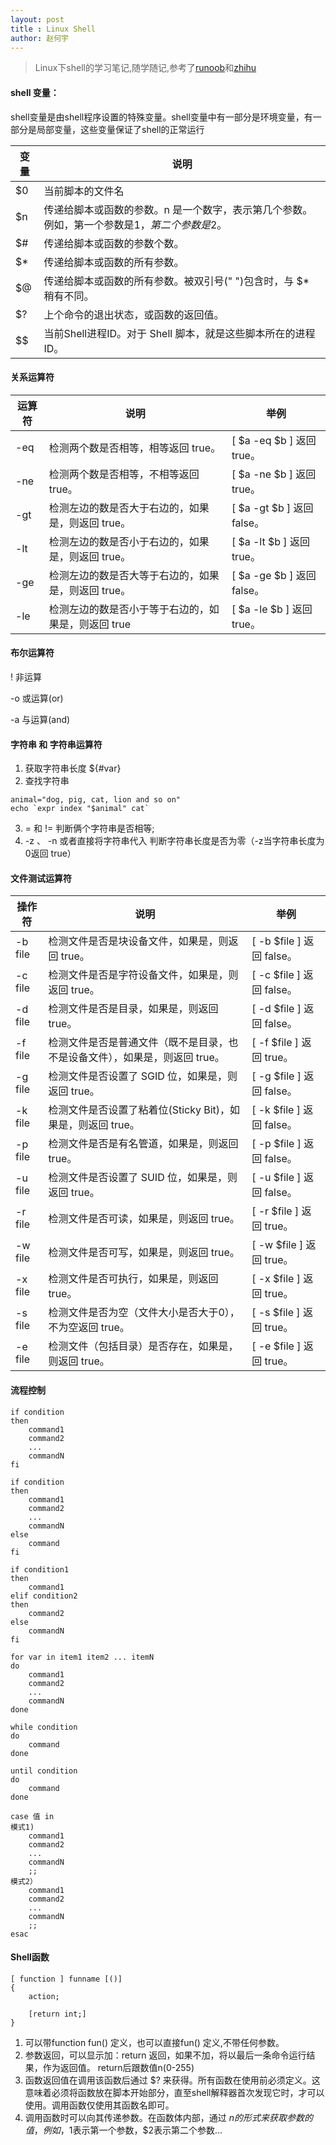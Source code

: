 ```yaml
---
layout: post
title : Linux Shell
author: 赵何宇
---
```


> Linux下shell的学习笔记,随学随记,参考了[runoob](http://www.runoob.com/linux/linux-shell.html)和[zhihu](https://www.zhihu.com/question/21281304)

#### shell 变量：
shell变量是由shell程序设置的特殊变量。shell变量中有一部分是环境变量，有一部分是局部变量，这些变量保证了shell的正常运行

|变量 	| 说明 	|
| ---- | ----------------------------------------------------------------- |
| $0 |	当前脚本的文件名 |
| $n |	传递给脚本或函数的参数。n 是一个数字，表示第几个参数。例如，第一个参数是$1，第二个参数是$2。|
| $# |	传递给脚本或函数的参数个数。|
| $* |	传递给脚本或函数的所有参数。|
| $@ |	传递给脚本或函数的所有参数。被双引号(" ")包含时，与 $* 稍有不同。|
| $? |	上个命令的退出状态，或函数的返回值。|
| $$ |	当前Shell进程ID。对于 Shell 脚本，就是这些脚本所在的进程ID。|

#### 关系运算符

 |运算符 	| 说明 | 举例 |
 | ---- | --------------------------------------------------------------- | -------- |
 | -eq 	| 检测两个数是否相等，相等返回 true。 	| [ $a -eq $b ] 返回 true。|
 | -ne 	| 检测两个数是否相等，不相等返回 true。 	| [ $a -ne $b ] 返回 true。|
 | -gt 	| 检测左边的数是否大于右边的，如果是，则返回 true。 	| [ $a -gt $b ] 返回 false。|
 | -lt 	| 检测左边的数是否小于右边的，如果是，则返回 true。 	| [ $a -lt $b ] 返回 true。|
 | -ge 	| 检测左边的数是否大等于右边的，如果是，则返回 true。 	| [ $a -ge $b ] 返回 false。|
 | -le 	| 检测左边的数是否小于等于右边的，如果是，则返回 true 	| [ $a -le $b ] 返回 true。|

#### 布尔运算符

! 非运算

-o 或运算(or)

-a 与运算(and)

#### 字符串 和 字符串运算符

1. 获取字符串长度  ${#var}
2. 查找字符串 
```
animal="dog, pig, cat, lion and so on"     
echo `expr index "$animal" cat`
```
3. = 和 != 判断俩个字符串是否相等;
4. -z 、 -n 或者直接将字符串代入 判断字符串长度是否为零（-z当字符串长度为0返回 true）

#### 文件测试运算符

| 操作符  |  说明  | 举例 |
| ---- | --------------------------------------------------------------- | -------- |
| -b file |  检测文件是否是块设备文件，如果是，则返回 true。 | [ -b $file ] 返回 false。|
| -c file |  检测文件是否是字符设备文件，如果是，则返回 true。| [ -c $file ] 返回 false。|
| -d file |  检测文件是否是目录，如果是，则返回 true。| [ -d $file ] 返回 false。|
| -f file |  检测文件是否是普通文件（既不是目录，也不是设备文件），如果是，则返回 true。 |   [ -f $file ] 返回 true。|
| -g file |  检测文件是否设置了 SGID 位，如果是，则返回 true。 | [ -g $file ] 返回 false。|
| -k file |  检测文件是否设置了粘着位(Sticky Bit)，如果是，则返回 true。 | [ -k $file ] 返回 false。|
| -p file |  检测文件是否是有名管道，如果是，则返回 true。 |  [ -p $file ] 返回 false。|
| -u file |  检测文件是否设置了 SUID 位，如果是，则返回 true。|  [ -u $file ] 返回 false。|
| -r file |  检测文件是否可读，如果是，则返回 true。|  [ -r $file ] 返回 true。|
| -w file |  检测文件是否可写，如果是，则返回 true。 | [ -w $file ] 返回 true。|
| -x file |  检测文件是否可执行，如果是，则返回 true。| [ -x $file ] 返回 true。|
| -s file |  检测文件是否为空（文件大小是否大于0），不为空返回 true。| [ -s $file ] 返回 true。|
| -e file |  检测文件（包括目录）是否存在，如果是，则返回 true。  |  [ -e $file ] 返回 true。|

#### 流程控制

```
if condition
then
    command1 
    command2
    ...
    commandN 
fi

if condition
then
    command1 
    command2
    ...
    commandN
else
    command
fi

if condition1
then
    command1
elif condition2 
then 
    command2
else
    commandN
fi

for var in item1 item2 ... itemN
do
    command1
    command2
    ...
    commandN
done

while condition
do
    command
done

until condition
do
    command
done

case 值 in
模式1)
    command1
    command2
    ...
    commandN
    ;;
模式2）
    command1
    command2
    ...
    commandN
    ;;
esac
```
#### Shell函数

```
[ function ] funname [()]
{
    action;

    [return int;]
}
```
1. 可以带function fun() 定义，也可以直接fun() 定义,不带任何参数。
2. 参数返回，可以显示加：return 返回，如果不加，将以最后一条命令运行结果，作为返回值。 return后跟数值n(0-255)
3. 函数返回值在调用该函数后通过 $? 来获得。所有函数在使用前必须定义。这意味着必须将函数放在脚本开始部分，直至shell解释器首次发现它时，才可以使用。调用函数仅使用其函数名即可。 
4. 调用函数时可以向其传递参数。在函数体内部，通过 $n 的形式来获取参数的值，例如，$1表示第一个参数，$2表示第二个参数... 

